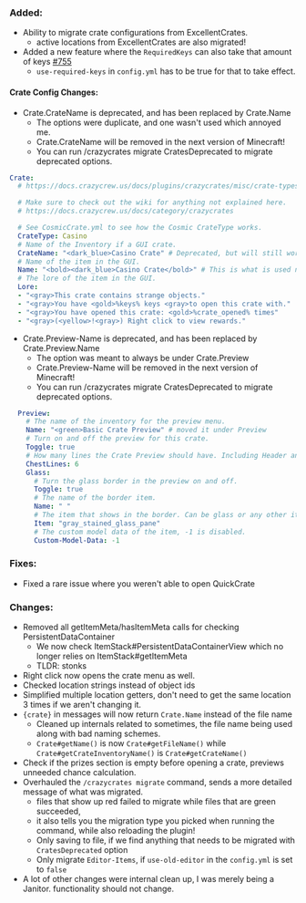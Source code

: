 ### Added:
- Ability to migrate crate configurations from ExcellentCrates.
  - active locations from ExcellentCrates are also migrated!
- Added a new feature where the `RequiredKeys` can also take that amount of keys [#755](https://github.com/Crazy-Crew/CrazyCrates/issues/755)
  - `use-required-keys` in `config.yml` has to be true for that to take effect.

#### Crate Config Changes:
- Crate.CrateName is deprecated, and has been replaced by Crate.Name
  - The options were duplicate, and one wasn't used which annoyed me.
  - Crate.CrateName will be removed in the next version of Minecraft!
  - You can run /crazycrates migrate CratesDeprecated to migrate deprecated options.
```yml
Crate:
  # https://docs.crazycrew.us/docs/plugins/crazycrates/misc/crate-types

  # Make sure to check out the wiki for anything not explained here.
  # https://docs.crazycrew.us/docs/category/crazycrates

  # See CosmicCrate.yml to see how the Cosmic CrateType works.
  CrateType: Casino
  # Name of the Inventory if a GUI crate.
  CrateName: "<dark_blue>Casino Crate" # Deprecated, but will still work
  # Name of the item in the GUI.
  Name: "<bold><dark_blue>Casino Crate</bold>" # This is what is used now if CrateName isn't found
  # The lore of the item in the GUI.
  Lore:
  - "<gray>This crate contains strange objects."
  - "<gray>You have <gold>%keys% keys <gray>to open this crate with."
  - "<gray>You have opened this crate: <gold>%crate_opened% times"
  - "<gray>(<yellow>!<gray>) Right click to view rewards."
```
- Crate.Preview-Name is deprecated, and has been replaced by Crate.Preview.Name
  - The option was meant to always be under Crate.Preview
  - Crate.Preview-Name will be removed in the next version of Minecraft!
  - You can run /crazycrates migrate CratesDeprecated to migrate deprecated options.
```yml
  Preview:
    # The name of the inventory for the preview menu.
    Name: "<green>Basic Crate Preview" # moved it under Preview
    # Turn on and off the preview for this crate.
    Toggle: true
    # How many lines the Crate Preview should have. Including Header and Bottom (Between 3 and 6)
    ChestLines: 6
    Glass:
      # Turn the glass border in the preview on and off.
      Toggle: true
      # The name of the border item.
      Name: " "
      # The item that shows in the border. Can be glass or any other item.
      Item: "gray_stained_glass_pane"
      # The custom model data of the item, -1 is disabled.
      Custom-Model-Data: -1 
```

### Fixes:
- Fixed a rare issue where you weren't able to open QuickCrate

### Changes:
- Removed all getItemMeta/hasItemMeta calls for checking PersistentDataContainer
  - We now check ItemStack#PersistentDataContainerView which no longer relies on ItemStack#getItemMeta
  - TLDR: stonks
- Right click now opens the crate menu as well.
- Checked location strings instead of object ids
- Simplified multiple location getters, don't need to get the same location 3 times if we aren't changing it.
- `{crate}` in messages will now return `Crate.Name` instead of the file name
  - Cleaned up internals related to sometimes, the file name being used along with bad naming schemes.
  - `Crate#getName()` is now `Crate#getFileName()` while `Crate#getCrateInventoryName()` is `Crate#getCrateName()`
- Check if the prizes section is empty before opening a crate, previews unneeded chance calculation.
- Overhauled the `/crazycrates migrate` command, sends a more detailed message of what was migrated.
  - files that show up red failed to migrate while files that are green succeeded,
  - it also tells you the migration type you picked when running the command, while also reloading the plugin!
  - Only saving to file, if we find anything that needs to be migrated with `CratesDeprecated` option
  - Only migrate `Editor-Items`, if `use-old-editor` in the `config.yml` is set to `false`
- A lot of other changes were internal clean up, I was merely being a Janitor. functionality should not change.